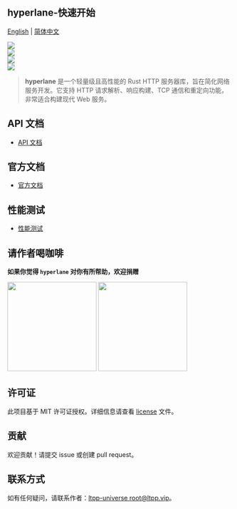 ## hyperlane-快速开始

[English](README.md) | [简体中文](README.zh-cn.md)

[![](https://img.shields.io/crates/v/hyperlane.svg)](https://crates.io/crates/hyperlane)  
[![](https://docs.rs/hyperlane/badge.svg)](https://docs.rs/hyperlane)  
[![](https://img.shields.io/crates/l/hyperlane.svg)](./LICENSE)  
[![](https://github.com/ltpp-universe/hyperlane/workflows/Rust/badge.svg)](https://github.com/ltpp-universe/hyperlane/actions?query=workflow:Rust)

> **hyperlane** 是一个轻量级且高性能的 Rust HTTP 服务器库，旨在简化网络服务开发。它支持 HTTP 请求解析、响应构建、TCP 通信和重定向功能，非常适合构建现代 Web 服务。

## API 文档

- [API 文档](https://docs.rs/hyperlane/latest/hyperlane/)

## 官方文档

- [官方文档](https://docs.ltpp.vip/HYPERLANE/)

## 性能测试

- [性能测试](https://docs.ltpp.vip/hyperlane/speed/close-keep-alive.html)

## 请作者喝咖啡

**如果你觉得 `hyperlane` 对你有所帮助，欢迎捐赠**

<img src="https://docs.ltpp.vip/img/wechat-pay.png" width="200">  
<img src="https://docs.ltpp.vip/img/alipay-pay.jpg" width="200">

## 许可证

此项目基于 MIT 许可证授权。详细信息请查看 [license](license) 文件。

## 贡献

欢迎贡献！请提交 issue 或创建 pull request。

## 联系方式

如有任何疑问，请联系作者：[ltpp-universe <root@ltpp.vip>](mailto:root@ltpp.vip)。
